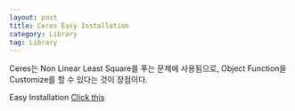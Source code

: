 ```yaml
---
layout: post
title: Ceres Easy Installation
category: Library
tag: Library
---
```


Ceres는 Non Linear Least Square를 푸는 문제에 사용됨으로, Object Function을 Customize를 할 수 있다는 것이 장점이다.

Easy Installation
[Click this](https://brucknem.github.io/posts/install-ceres-solver/)
